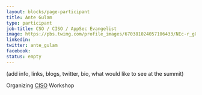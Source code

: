```yaml
---
layout: blocks/page-participant
title: Ante Gulam
type: participant
job-title: CSO / CISO / AppSec Evangelist
image: https://pbs.twimg.com/profile_images/670381024057106433/NEc-r_gO_400x400.jpg
linkedin:
twitter: ante_gulam
facebook:
status: empty
---
```


(add info, links, blogs, twitter, bio, what would like to see at the summit)

Organizing [CISO](../Working-Sessions/CISO.html) Workshop
